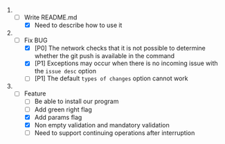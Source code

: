 1. - [ ] Write README.md
     - [x] Need to describe how to use it
2. - [ ] Fix BUG
     - [x] [P0] The network checks that it is not possible to determine whether the git push is available in the command
     - [x] [P1] Exceptions may occur when there is no incoming issue with the `issue desc` option
     - [ ] [P1] The default `types of changes` option cannot work
3. - [ ] Feature
        - [ ] Be able to install our program
        - [ ] Add green right flag
        - [x] Add params flag
        - [x] Non empty validation and mandatory validation
        - [ ] Need to support continuing operations after interruption
